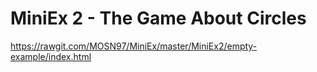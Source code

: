 # MiniEx 2 - The Game About Circles
https://rawgit.com/MOSN97/MiniEx/master/MiniEx2/empty-example/index.html



